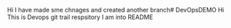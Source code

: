 Hi I have made sme chnages and created another branch# DevOpsDEMO
Hi This is Devops git trail respsitory
I am into README
